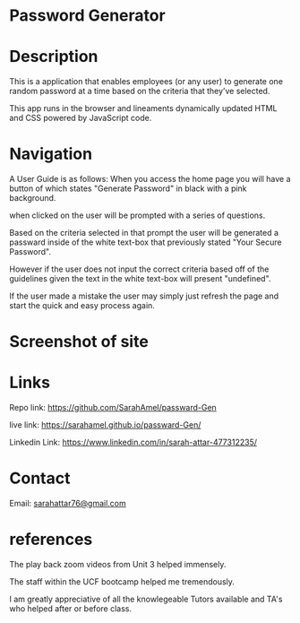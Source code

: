 # Password Generator 

# Description

This is a application that enables employees (or any user) to generate one random password at a time based on the criteria that they’ve selected. 

This app runs in the browser and lineaments dynamically updated HTML and CSS powered by JavaScript code.

# Navigation 


A User Guide is as follows: 
When you access the home page you will have a button of which states "Generate Password" in black with a pink background.

when clicked on the user will be prompted with a series of questions.

Based on the criteria selected in that prompt the user will be generated a passward inside of the white text-box that previously stated "Your Secure Password".

 However if the user does not input the correct criteria based off of the guidelines given the text in the white text-box will present "undefined".

If the user made a mistake the user may simply just refresh the page and start the quick and easy process again.



# Screenshot of site 


# Links 


Repo link:         https://github.com/SarahAmel/passward-Gen




live link:          https://sarahamel.github.io/passward-Gen/




Linkedin Link:     https://www.linkedin.com/in/sarah-attar-477312235/


# Contact 


Email: sarahattar76@gmail.com






# references
The play back zoom videos from Unit 3 helped immensely.


The staff within the UCF bootcamp helped me tremendously. 

I am greatly appreciative of all the knowlegeable Tutors available and TA's who helped after or before class. 